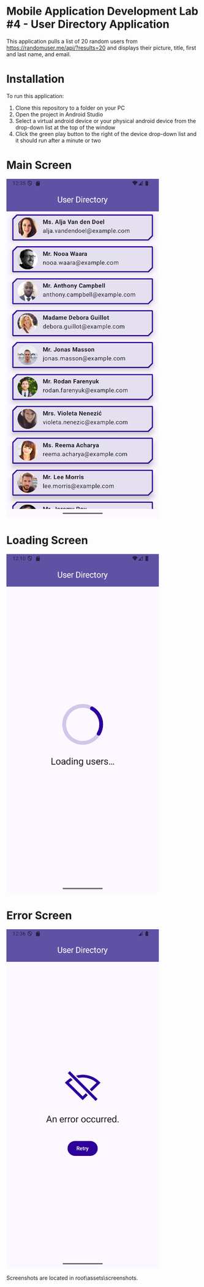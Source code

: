 # Mobile Application Development Lab #4 - User Directory Application
This application pulls a list of 20 random users from https://randomuser.me/api/?results=20 and displays their picture, title, first and last name, and email.

# Installation
To run this application:
1. Clone this repository to a folder on your PC
2. Open the project in Android Studio
3. Select a virtual android device or your physical android device from the drop-down list at the top of the window
4. Click the green play button to the right of the device drop-down list and it should run after a minute or two

# Main Screen
![image](https://github.com/zrock44/MAD-Lab4-User-Directory/blob/main/assets/screenshots/MainScreen.png?raw=true)

# Loading Screen
![image](https://github.com/zrock44/MAD-Lab4-User-Directory/blob/main/assets/screenshots/LoadingScreen.png?raw=true)

# Error Screen
![image](https://github.com/zrock44/MAD-Lab4-User-Directory/blob/main/assets/screenshots/ErrorScreen.png?raw=true)

Screenshots are located in root\assets\screenshots.
